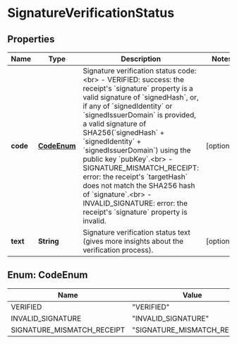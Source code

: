

# SignatureVerificationStatus

## Properties

Name | Type | Description | Notes
------------ | ------------- | ------------- | -------------
**code** | [**CodeEnum**](#CodeEnum) | Signature verification status code:&lt;br&gt; - VERIFIED: success: the receipt&#39;s &#x60;signature&#x60; property is a valid signature of &#x60;signedHash&#x60;, or, if any of &#x60;signedIdentity&#x60; or &#x60;signedIssuerDomain&#x60; is provided, a valid signature of SHA256(&#x60;signedHash&#x60; + &#x60;signedIdentity&#x60; + &#x60;signedIssuerDomain&#x60;) using the public key &#x60;pubKey&#x60;.&lt;br&gt; - SIGNATURE_MISMATCH_RECEIPT: error: the receipt&#39;s &#x60;targetHash&#x60; does not match the SHA256 hash of &#x60;signature&#x60;.&lt;br&gt; - INVALID_SIGNATURE: error: the receipt&#39;s &#x60;signature&#x60; property is invalid.  |  [optional]
**text** | **String** | Signature verification status text (gives more insights about the verification process). |  [optional]



## Enum: CodeEnum

Name | Value
---- | -----
VERIFIED | &quot;VERIFIED&quot;
INVALID_SIGNATURE | &quot;INVALID_SIGNATURE&quot;
SIGNATURE_MISMATCH_RECEIPT | &quot;SIGNATURE_MISMATCH_RECEIPT&quot;



